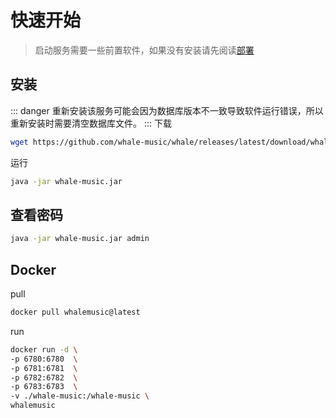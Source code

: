 # 快速开始
> 启动服务需要一些前置软件，如果没有安装请先阅读[部署](deploy.md)
## 安装
::: danger
重新安装该服务可能会因为数据库版本不一致导致软件运行错误，所以重新安装时需要清空数据库文件。
:::
下载
```bash
wget https://github.com/whale-music/whale/releases/latest/download/whale-music.jar
```
运行
```bash
java -jar whale-music.jar
```
## 查看密码
```bash
java -jar whale-music.jar admin
```

## Docker
pull
```bash
docker pull whalemusic@latest
```
run
```bash
docker run -d \
-p 6780:6780  \
-p 6781:6781  \
-p 6782:6782  \
-p 6783:6783  \
-v ./whale-music:/whale-music \
whalemusic
```
